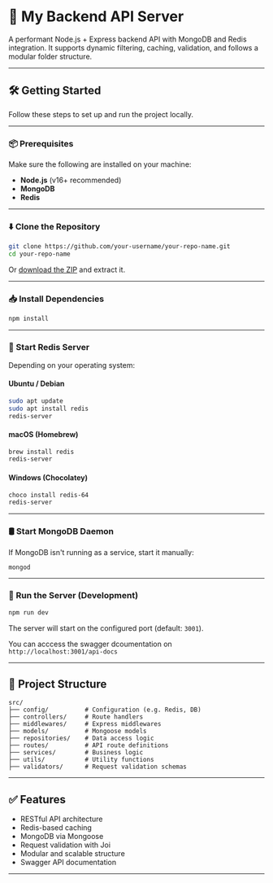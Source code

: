 
# 🚀 My Backend API Server

A performant Node.js + Express backend API with MongoDB and Redis integration. It supports dynamic filtering, caching, validation, and follows a modular folder structure.

---

## 🛠️ Getting Started

Follow these steps to set up and run the project locally.

---

### 📦 Prerequisites

Make sure the following are installed on your machine:

- **Node.js** (v16+ recommended)
- **MongoDB**
- **Redis**

---

### ⬇️ Clone the Repository

```bash
git clone https://github.com/your-username/your-repo-name.git
cd your-repo-name
```

Or [download the ZIP](https://github.com/your-username/your-repo-name/archive/refs/heads/main.zip) and extract it.

---

### 📥 Install Dependencies

```bash
npm install
```

---

### 🧠 Start Redis Server

Depending on your operating system:

#### Ubuntu / Debian

```bash
sudo apt update
sudo apt install redis
redis-server
```

#### macOS (Homebrew)

```bash
brew install redis
redis-server
```

#### Windows (Chocolatey)

```bash
choco install redis-64
redis-server
```

---

### 🛢️ Start MongoDB Daemon

If MongoDB isn't running as a service, start it manually:

```bash
mongod
```

---

### 🔄 Run the Server (Development)

```bash
npm run dev
```

The server will start on the configured port (default: `3001`).

You can acccess the swagger dcoumentation on `http://localhost:3001/api-docs`

---

## 📂 Project Structure

```
src/
├── config/          # Configuration (e.g. Redis, DB)
├── controllers/     # Route handlers
├── middlewares/     # Express middlewares
├── models/          # Mongoose models
├── repositories/    # Data access logic
├── routes/          # API route definitions
├── services/        # Business logic
├── utils/           # Utility functions
├── validators/      # Request validation schemas
```

---

## ✅ Features

- RESTful API architecture
- Redis-based caching
- MongoDB via Mongoose
- Request validation with Joi
- Modular and scalable structure
- Swagger API documentation

---


